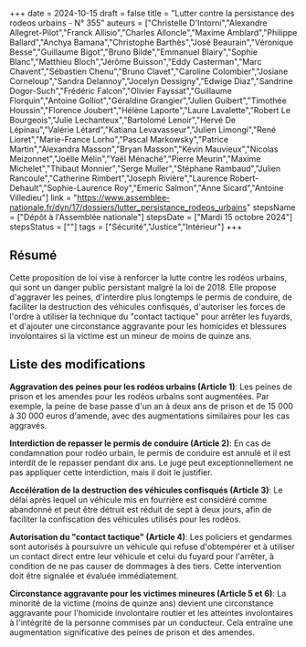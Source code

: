 +++
date = 2024-10-15
draft = false
title = "Lutter contre la persistance des rodeos urbains - N° 355"
auteurs = ["Christelle D'Intorni","Alexandre Allegret-Pilot","Franck Allisio","Charles Alloncle","Maxime Amblard","Philippe Ballard","Anchya Bamana","Christophe Barthès","José Beaurain","Véronique Besse","Guillaume Bigot","Bruno Bilde","Emmanuel Blairy","Sophie Blanc","Matthieu Bloch","Jérôme Buisson","Eddy Casterman","Marc Chavent","Sébastien Chenu","Bruno Clavet","Caroline Colombier","Josiane Corneloup","Sandra Delannoy","Jocelyn Dessigny","Edwige Diaz","Sandrine Dogor-Such","Frédéric Falcon","Olivier Fayssat","Guillaume Florquin","Antoine Golliot","Géraldine Grangier","Julien Guibert","Timothée Houssin","Florence Joubert","Hélène Laporte","Laure Lavalette","Robert Le Bourgeois","Julie Lechanteux","Bartolomé Lenoir","Hervé De Lépinau","Valérie Létard","Katiana Levavasseur","Julien Limongi","René Lioret","Marie-France Lorho","Pascal Markowsky","Patrice Martin","Alexandra Masson","Bryan Masson","Kévin Mauvieux","Nicolas Meizonnet","Joëlle Mélin","Yaël Ménaché","Pierre Meurin","Maxime Michelet","Thibaut Monnier","Serge Muller","Stéphane Rambaud","Julien Rancoule","Catherine Rimbert","Joseph Rivière","Laurence Robert-Dehault","Sophie-Laurence Roy","Emeric Salmon","Anne Sicard","Antoine Villedieu"]
link = "https://www.assemblee-nationale.fr/dyn/17/dossiers/lutter_persistance_rodeos_urbains"
stepsName = ["Dépôt à l'Assemblée nationale"]
stepsDate = ["Mardi 15 octobre 2024"]
stepsStatus = [""]
tags = ["Sécurité","Justice","Intérieur"]
+++

## Résumé

Cette proposition de loi vise à renforcer la lutte contre les rodéos urbains, qui sont un danger public persistant malgré la loi de 2018. Elle propose d'aggraver les peines, d'interdire plus longtemps le permis de conduire, de faciliter la destruction des véhicules confisqués, d'autoriser les forces de l'ordre à utiliser la technique du "contact tactique" pour arrêter les fuyards, et d'ajouter une circonstance aggravante pour les homicides et blessures involontaires si la victime est un mineur de moins de quinze ans.

## Liste des modifications

**Aggravation des peines pour les rodéos urbains (Article 1)**: Les peines de prison et les amendes pour les rodéos urbains sont augmentées. Par exemple, la peine de base passe d'un an à deux ans de prison et de 15 000 à 30 000 euros d'amende, avec des augmentations similaires pour les cas aggravés.

**Interdiction de repasser le permis de conduire (Article 2)**: En cas de condamnation pour rodéo urbain, le permis de conduire est annulé et il est interdit de le repasser pendant dix ans. Le juge peut exceptionnellement ne pas appliquer cette interdiction, mais il doit le justifier.

**Accélération de la destruction des véhicules confisqués (Article 3)**: Le délai après lequel un véhicule mis en fourrière est considéré comme abandonné et peut être détruit est réduit de sept à deux jours, afin de faciliter la confiscation des véhicules utilisés pour les rodéos.

**Autorisation du "contact tactique" (Article 4)**: Les policiers et gendarmes sont autorisés à poursuivre un véhicule qui refuse d'obtempérer et à utiliser un contact direct entre leur véhicule et celui du fuyard pour l'arrêter, à condition de ne pas causer de dommages à des tiers. Cette intervention doit être signalée et évaluée immédiatement.

**Circonstance aggravante pour les victimes mineures (Article 5 et 6)**: La minorité de la victime (moins de quinze ans) devient une circonstance aggravante pour l'homicide involontaire routier et les atteintes involontaires à l'intégrité de la personne commises par un conducteur. Cela entraîne une augmentation significative des peines de prison et des amendes.
